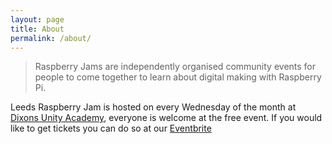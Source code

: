 ```yaml
---
layout: page
title: About
permalink: /about/
---
```


> Raspberry Jams are independently organised community events for people to come together to learn about digital making with Raspberry Pi.

Leeds Raspberry Jam is hosted on every Wednesday of the month at [Dixons Unity Academy](https://www.dixonsua.com/), everyone is welcome at the free event. If you would like to get tickets you can do so at our [Eventbrite](https://www.eventbrite.co.uk/o/the-foundation-for-digital-creativity-19981872804)
